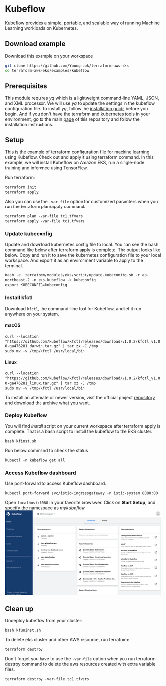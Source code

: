 # Kubeflow
[Kubeflow](https://www.kubeflow.org/) provides a simple, portable, and scalable way of running Machine Learning workloads on Kubernetes.

## Download example
Download this example on your workspace
```sh
git clone https://github.com/Young-ook/terraform-aws-eks
cd terraform-aws-eks/examples/kubeflow
```
## Prerequisites
This module requires *yq* which is a lightweight command-line YAML, JSON, and XML processor. We will use *yq* to update the settings in the kubeflow configuration file. To install *yq*, follow the [installation guide](https://github.com/mikefarah/yq#install) before you begin. And if you don't have the terraform and kubernetes tools in your environment, go to the main [page](https://github.com/Young-ook/terraform-aws-eks) of this repository and follow the installation instructions.

## Setup
[This](https://github.com/Young-ook/terraform-aws-eks/blob/main/examples/kubeflow/main.tf) is the example of terraform configuration file for machine learning using Kubeflow. Check out and apply it using terraform command. In this example, we will install Kubeflow on Amazon EKS, run a single-node training and inference using TensorFlow.

Run terraform:
```
terraform init
terraform apply
```
Also you can use the `-var-file` option for customized paramters when you run the terraform plan/apply command.
```
terraform plan -var-file tc1.tfvars
terraform apply -var-file tc1.tfvars
```

### Update kubeconfig
Update and download kubernetes config file to local. You can see the bash command like below after terraform apply is complete. The output looks like below. Copy and run it to save the kubernetes configuration file to your local workspace. And export it as an environment variable to apply to the terminal.

```
bash -e .terraform/modules/eks/script/update-kubeconfig.sh -r ap-northeast-2 -n eks-kubeflow -k kubeconfig
export KUBECONFIG=kubeconfig
```

### Install kfctl
Download `kfctl`, the command-line tool for Kubeflow, and let it run anywhere on your system.
#### macOS
```
curl --location "https://github.com/kubeflow/kfctl/releases/download/v1.0.2/kfctl_v1.0.2-0-ga476281_darwin.tar.gz" | tar zx -C /tmp
sudo mv -v /tmp/kfctl /usr/local/bin
```
#### Linux
```
curl --location "https://github.com/kubeflow/kfctl/releases/download/v1.0.2/kfctl_v1.0.2-0-ga476281_linux.tar.gz" | tar xz -C /tmp
sudo mv -v /tmp/kfctl /usr/local/bin
```

To install an alternate or newer version, visit the official project [repository](https://github.com/kubeflow/kfctl/tags) and download the archive what you want.

### Deploy Kubeflow
You will find *install* script on your current workspace after terraform apply is complete. That is a bash script to install the kubeflow to the EKS cluster.
```
bash kfinst.sh
```

Run below command to check the status
```
kubectl -n kubeflow get all
```

### Access Kubeflow dashboard
Use port-forward to access Kubeflow dashboard.
```
kubectl port-forward svc/istio-ingressgateway -n istio-system 8080:80
```

Open `localhost:8080` in your favorite browswer. Click on **Start Setup**, and specify the namespace as *mykubeflow*
![kubeflow-dashboard-first-look](../../images/kubeflow-dashboard-first-look.png)

## Clean up
Undeploy kubeflow from your cluster:
```
bash kfuninst.sh
```

To delete eks cluster and other AWS resource, run terraform:
```
terraform destroy
```

Don't forget you have to use the `-var-file` option when you run terraform destroy command to delete the aws resources created with extra variable files.
```
terraform destroy -var-file tc1.tfvars
```
